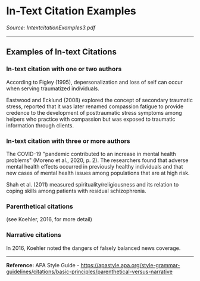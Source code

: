 # In-Text Citation Examples

*Source: IntextcitationExamples3.pdf*

---

## Examples of In-text Citations

### In-text citation with one or two authors

According to Figley (1995), depersonalization and loss of self can occur when serving traumatized individuals. 

Eastwood and Ecklund (2008) explored the concept of secondary traumatic stress, reported that it was later renamed compassion fatigue to provide credence to the development of posttraumatic stress symptoms among helpers who practice with compassion but was exposed to traumatic information through clients. 

### In-text citation with three or more authors

The COVID-19 "pandemic contributed to an increase in mental health problems" (Moreno et al., 2020, p. 2). The researchers found that adverse mental health effects occurred in previously healthy individuals and that new cases of mental health issues among populations that are at high risk.

Shah et al. (2011) measured spirituality/religiousness and its relation to coping skills among patients with residual schizophrenia.

### Parenthetical citations

(see Koehler, 2016, for more detail)

### Narrative citations

In 2016, Koehler noted the dangers of falsely balanced news coverage.

---

**Reference:** APA Style Guide - https://apastyle.apa.org/style-grammar-guidelines/citations/basic-principles/parenthetical-versus-narrative
